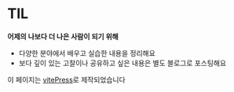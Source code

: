 # TIL

**어제의 나보다 더 나은 사람이 되기 위해**

- 다양한 분야에서 배우고 실습한 내용을 정리해요
- 보다 깊이 있는 고찰이나 공유하고 싶은 내용은 별도 블로그로 포스팅해요

이 페이지는 [vitePress](https://vitepress.dev/)로 제작되었습니다
